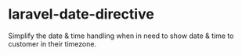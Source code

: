 # laravel-date-directive
Simplify the date &amp; time handling when in need to show date &amp; time to customer in their timezone.
